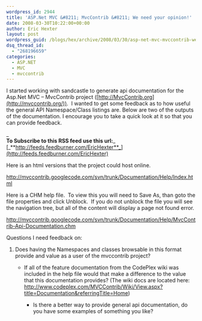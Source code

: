 ```yaml
---
wordpress_id: 2944
title: 'ASP.Net MVC &#8211; MvcContrib &#8211; We need your opinion!'
date: 2008-03-30T10:22:00+00:00
author: Eric Hexter
layout: post
wordpress_guid: /blogs/hex/archive/2008/03/30/asp-net-mvc-mvccontrib-we-need-your-opinion.aspx
dsq_thread_id:
  - "268196659"
categories:
  - ASP.NET
  - MVC
  - mvccontrib
---
```

I started working with sandcastle to generate api documentation for the Asp.Net MVC &#8211; MvcContrib project ([http://MvcContrib.org](http://mvccontrib.org/)).&nbsp; I wanted to get some feedback as to how useful the general API Namespace/Class listings are. Below are two of the outputs of the documentation. I encourage you to take a quick look at it so that you can provide feedback.
  


_  
**To Subscribe to this RSS feed use this url:**_ [_**http://feeds.feedburner.com/EricHexter**_](http://feeds.feedburner.com/EricHexter)
  


  
Here is an html versions that the project could host online.
  


<http://mvccontrib.googlecode.com/svn/trunk/Documentation/Help/Index.html>
  


Here is a CHM help file.&nbsp; To view this you will need to Save As, than goto the file properties and click Unblock.&nbsp; If you do not unblock the file you will see the navigation tree, but all of the content will display a page not found error.
  


<http://mvccontrib.googlecode.com/svn/trunk/Documentation/Help/MvcContrib-Api-Documentation.chm>
  


Questions I need feedback on:
  



  


  1. Does having the Namespaces and classes browsable in this format provide and value as a user of the mvccontrib project?&nbsp;
  
      * If all of the feature documentation from the CodePlex wiki was included in the help file would that make a difference to the value that this documentation provides? (The wiki docs are located here: <http://www.codeplex.com/MVCContrib/Wiki/View.aspx?title=Documentation&referringTitle=Home>)
  
          * Is there a better way to provide general api documentation, do you have some examples of something you like?</OL></p>